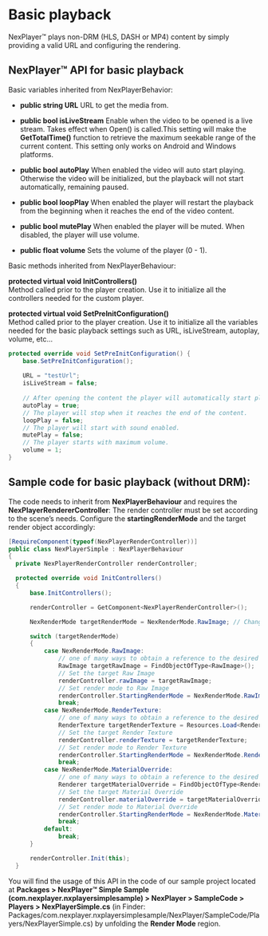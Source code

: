 # Basic playback

NexPlayer™ plays non-DRM (HLS, DASH or MP4) content by simply providing a valid URL and configuring the rendering.

## NexPlayer™ API for basic playback

Basic variables inherited from NexPlayerBehavior:

- **public string URL**
URL to get the media from.

- **public bool isLiveStream**
Enable when the video to be opened is a live stream. Takes effect when Open() is called.This setting will make the **GetTotalTime()** function to retrieve the maximum seekable range of the current content. This setting only works on Android and Windows platforms.

- **public bool autoPlay**
When enabled the video will auto start playing. Otherwise the video will be initialized, but the playback will not start automatically, remaining paused.

- **public bool loopPlay**
When enabled the player will restart the playback from the beginning when it reaches the end of the video content.

- **public bool mutePlay**
When enabled the player will be muted. When disabled, the player will use volume.

- **public float volume**
Sets the volume of the player (0 - 1).

Basic methods inherited from NexPlayerBehaviour:

**protected virtual void InitControllers()**  
Method called prior to the player creation. Use it to initialize all the controllers needed for the custom player.

**protected virtual void SetPreInitConfiguration()**  
Method called prior to the player creation. Use it to initialize all the variables needed for the basic playback settings such as URL, isLiveStream, autoplay, volume, etc...

```csharp
protected override void SetPreInitConfiguration() {
	base.SetPreInitConfiguration();
	
	URL = "testUrl";
	isLiveStream = false;
	
	// After opening the content the player will automatically start playing.
	autoPlay = true;
	// The player will stop when it reaches the end of the content.
	loopPlay = false;
	// The player will start with sound enabled.
	mutePlay = false;
	// The player starts with maximum volume.
	volume = 1;
}
```

## Sample code for basic playback (without DRM):

The code needs to inherit from **NexPlayerBehaviour** and requires the **NexPlayerRendererController**: The render controller must be set according to the scene’s needs. Configure the **startingRenderMode** and the target render object accordingly:

```csharp
[RequireComponent(typeof(NexPlayerRenderController))]
public class NexPlayerSimple : NexPlayerBehaviour
{
  private NexPlayerRenderController renderController;

  protected override void InitControllers()
  {
      base.InitControllers();

      renderController = GetComponent<NexPlayerRenderController>();

      NexRenderMode targetRenderMode = NexRenderMode.RawImage; // Change the sample's render mode

      switch (targetRenderMode)
      {
          case NexRenderMode.RawImage:
              // one of many ways to obtain a reference to the desired Raw Image
              RawImage targetRawImage = FindObjectOfType<RawImage>();
              // Set the target Raw Image
              renderController.rawImage = targetRawImage;
              // Set render mode to Raw Image
              renderController.StartingRenderMode = NexRenderMode.RawImage;
              break;
          case NexRenderMode.RenderTexture:
              // one of many ways to obtain a reference to the desired Render Texture
              RenderTexture targetRenderTexture = Resources.Load<RenderTexture>("PathToAssetInsideResources");
              // Set the target Render Texture
              renderController.renderTexture = targetRenderTexture;
              // Set render mode to Render Texture
              renderController.StartingRenderMode = NexRenderMode.RenderTexture;
              break;
          case NexRenderMode.MaterialOverride:
              // one of many ways to obtain a reference to the desired Material Override
              Renderer targetMaterialOverride = FindObjectOfType<Renderer>();
              // Set the target Material Override
              renderController.materialOverride = targetMaterialOverride;
              // Set render mode to Material Override
              renderController.StartingRenderMode = NexRenderMode.MaterialOverride;
              break;
          default:
              break;
      }

      renderController.Init(this);
  }
```

You will find the usage of this API in the code of our sample project located at **Packages > NexPlayer™ Simple Sample (com.nexplayer.nxplayersimplesample) > NexPlayer > SampleCode > Players > NexPlayerSimple.cs** (in Finder: Packages/com.nexplayer.nxplayersimplesample/NexPlayer/SampleCode/Players/NexPlayerSimple.cs) by unfolding the **Render Mode** region.